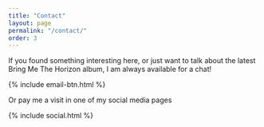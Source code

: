 ```yaml
---
title: "Contact"
layout: page
permalink: "/contact/"
order: 3
---
```

<section class="container">
 <div class="container">
  <p>If you found something interesting here, or just want to talk about the latest Bring Me The Horizon album, I am always available for a chat!</p>
  {% include email-btn.html %}
 </div>
 <div class="container center">
  <p>Or pay me a visit in one of my social media pages</p>
  {% include social.html %}
 </div>
 <div class="ani-contact">
  <div class="circle-big"></div>
  <div class="small-group">
  <div class="circle-filled"></div>
  <div class="circle-small"></div>
  </div>
  <div class="squares-group squares-g1">
   <div class="square"></div>
   <div class="square"></div>
   <div class="square"></div>
   <div class="square"></div>
   <div class="square"></div>
  </div>
 </div>
</section>
